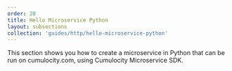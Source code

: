 ```yaml
---
order: 20
title: Hello Microservice Python
layout: subsections
collection: 'guides/http/hello-microservice-python'
---
```


This section shows you how to create a microservice in Python that can be run on cumulocity.com, using Cumulocity Microservice SDK.